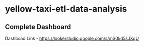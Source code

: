 # yellow-taxi-etl-data-analysis

## Complete Dashboard 
Dashboad Link - https://lookerstudio.google.com/s/mS0kd5sJXgU
